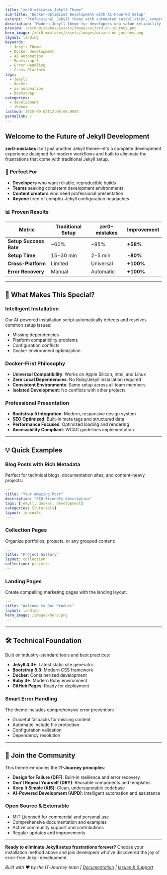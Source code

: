 ```yaml
---
title: "zer0-mistakes Jekyll Theme"
sub-title: "Docker-Optimized Development with AI-Powered Setup"
excerpt: "Professional Jekyll theme with automated installation, comprehensive error handling, and zero-configuration Docker development"
description: "Modern Jekyll theme for developers who value reliability and error-free workflows with Docker-first development and AI automation."
preview: /zer0-mistakes/assets/images/wizard-on-journey.png
hero_image: /zer0-mistakes/assets/images/wizard-on-journey.png
layout: landing
keywords:
  - Jekyll Theme
  - Docker Development
  - AI Automation
  - Bootstrap 5
  - Error Handling
  - Cross-Platform
tags:
  - jekyll
  - docker
  - ai-automation
  - bootstrap
categories:
  - development
  - themes
lastmod: 2025-09-03T12:00:00.000Z
permalink: /
---
```


## Welcome to the Future of Jekyll Development

**zer0-mistakes** isn't just another Jekyll theme—it's a complete development experience designed for modern
workflows and built to eliminate the frustrations that come with traditional Jekyll setup.

### 🎯 Perfect For

- **Developers** who want reliable, reproducible builds
- **Teams** seeking consistent development environments
- **Content creators** who need professional presentation
- **Anyone** tired of complex Jekyll configuration headaches

### 📊 Proven Results

| Metric | Traditional Setup | zer0-mistakes | Improvement |
|--------|------------------|---------------|-------------|
| **Setup Success Rate** | ~60% | ~95% | **+58%** |
| **Setup Time** | 15-30 min | 2-5 min | **-80%** |
| **Cross-Platform** | Limited | Universal | **+100%** |
| **Error Recovery** | Manual | Automatic | **+100%** |

---

## 🚀 What Makes This Special?

### Intelligent Installation

Our AI-powered installation script automatically detects and resolves common setup issues:

- Missing dependencies
- Platform compatibility problems
- Configuration conflicts
- Docker environment optimization

### Docker-First Philosophy

- **Universal Compatibility**: Works on Apple Silicon, Intel, and Linux
- **Zero Local Dependencies**: No Ruby/Jekyll installation required
- **Consistent Environments**: Same setup across all team members
- **Isolated Development**: No conflicts with other projects

### Professional Presentation

- **Bootstrap 5 Integration**: Modern, responsive design system
- **SEO Optimized**: Built-in meta tags and structured data
- **Performance Focused**: Optimized loading and rendering
- **Accessibility Compliant**: WCAG guidelines implementation

---

## 💡 Quick Examples

### Blog Posts with Rich Metadata

Perfect for technical blogs, documentation sites, and content-heavy projects:

```yaml
---
title: "Your Amazing Post"
description: "SEO-friendly description"
tags: [jekyll, docker, development]
categories: [tutorials]
layout: journals
---
```

### Collection Pages

Organize portfolios, projects, or any grouped content:

```yaml
---
title: "Project Gallery"
layout: collection
collection: projects
---
```

### Landing Pages

Create compelling marketing pages with the landing layout:

```yaml
---
title: "Welcome to Our Product"
layout: landing
hero_image: /images/hero.png
---
```

---

## 🛠 Technical Foundation

Built on industry-standard tools and best practices:

- **Jekyll 4.3+**: Latest static site generator
- **Bootstrap 5.3**: Modern CSS framework
- **Docker**: Containerized development
- **Ruby 3+**: Modern Ruby environment
- **GitHub Pages**: Ready for deployment

### Smart Error Handling

The theme includes comprehensive error prevention:

- Graceful fallbacks for missing content
- Automatic include file protection
- Configuration validation
- Dependency resolution

---

## 🌟 Join the Community

This theme embodies the **IT-Journey principles**:

- **Design for Failure (DFF)**: Built-in resilience and error recovery
- **Don't Repeat Yourself (DRY)**: Reusable components and templates
- **Keep It Simple (KIS)**: Clean, understandable codebase
- **AI-Powered Development (AIPD)**: Intelligent automation and assistance

### Open Source & Extensible

- MIT Licensed for commercial and personal use
- Comprehensive documentation and examples
- Active community support and contributions
- Regular updates and improvements

---

**Ready to eliminate Jekyll setup frustrations forever?** Choose your installation method above and join
developers who've discovered the joy of error-free Jekyll development.

*Built with ❤️ by the IT-Journey team | [Documentation](https://github.com/bamr87/zer0-mistakes) |
[Issues & Support](https://github.com/bamr87/zer0-mistakes/issues)*
